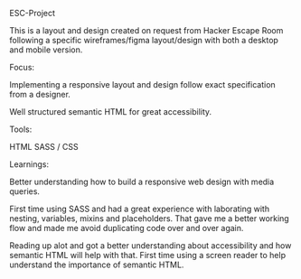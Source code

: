 ESC-Project

This is a layout and design created on request from Hacker Escape Room following a specific wireframes/figma layout/design with both a desktop and mobile version.

Focus:

Implementing a responsive layout and design follow exact specification from a designer.

Well structured semantic HTML for great accessibility.

Tools:

HTML
SASS / CSS

Learnings:

Better understanding how to build a responsive web design with media queries.

First time using SASS and had a great experience with laborating with nesting, variables, mixins and placeholders. That gave me a better working flow and made me avoid duplicating code over and over again.

Reading up alot and got a better understanding about accessibility and how semantic HTML will help with that. First time using a screen reader to help understand the importance of semantic HTML.
